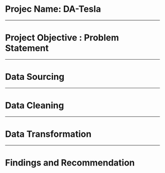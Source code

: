 # Projec Name: DA-Tesla

----
# Project Objective : Problem Statement




----
# Data Sourcing 



----
# Data Cleaning




-----
# Data Transformation



----
# Findings and Recommendation

